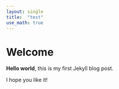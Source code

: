 ```yaml
---
layout: single
title:  "test"
use_math: true
---
```


# Welcome

**Hello world**, this is my first Jekyll blog post.

I hope you like it!
